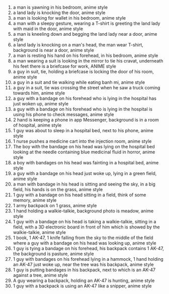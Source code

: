 1. a man is yawning in his bedroom, anime style
2. a land lady is knocking the door, anime style
3. a man is looking for wallet in his bedroom, anime style
4. a man with a sleepy gesture, wearing a T-shirt is greeting the land lady with maid in the door, anime style
5. a man is kneeling down and begging the land lady near a door, anime style
6. a land lady is knocking on a man's head, the man wear T-shirt, background is near a door, anime style 
7. a man is resting his hand on his forehead, in his bedroom, anime style
8. a man wearing a suit is looking in the mirror to tie his cravat, underneath his feet there is a briefcase for work, ANIME style
9. a guy in suit, tie, holding a briefcase is locking the door of his room, anime style
10. a guy in a suit and tie walking while eating  banh mi, anime style
11. a guy in a suit, tie was crossing the street when he saw a truck coming towards him, anime style
12. a guy with a bandage on his forehead who is lying in the hospital has just woken up, anime style
13. a guy with a bandage on his forehead who is lying in the hospital is using his phone to check messages, anime style
14. 2 hand is keeping a phone in app Messenger, background is in a room of hospital, anime style
15. 1 guy was about to sleep in a hospital bed, next to his phone, anime style
16. 1 nurse pushes a medicine cart into the injection room, anime style
17. The boy with the bandage on his head was lying on the hospital bed looking at the needle containing blue medicinal fluid in horror, anime style
18. a boy with bandages on his head was fainting in a hospital bed, anime style
19. a guy with a bandage on his head just woke up, lying in a green field, anime style
20. a man with bandage in his head is sitting and seeing the sky, in a big field, his hands is on the grass, anime style
21. 1 guy with a bandage on his head sitting in a field, think of some memory, anime style
22. 1 army backpack on 1 grass, anime style
23. 1 hand holding a walkie-talkie, background photo is meadow, anime style 
24. 1 guy with a bandage on his head is taking a walkie-talkie, sitting in a field, with a 3D electronic board in front of him which is showed by the walkie-talkie, anime style
25. 1 book, 1 AK-47, 1 knife falling from the sky to the middle of the field where a guy with a bandage on his head was looking up, anime style
26. 1 guy is tying a bandage on his forehead, his backpack contains 1 AK-47, the background is pasture, anime style
27. 1 guy with bandages on his forehead lying in a hammock, 1 hand holding an AK-47 just woke up, near the tree was his backpack, anime style
28. 1 guy is putting bandages in his backpack, next to which is an AK-47 against a tree, anime style
29. A guy wearing a backpack, holding an AK-47 is hunting, anime style
30. 1 guy with a backpack is using an AK-47 like a snipper, anime style